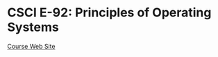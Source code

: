 # CSCI E-92: Principles of Operating Systems

[Course Web Site](https://sites.fas.harvard.edu/~libe251/fall2018/index.html)
